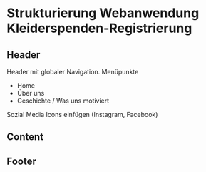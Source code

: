 # Strukturierung Webanwendung Kleiderspenden-Registrierung

## Header
Header mit globaler Navigation. 
Menüpunkte
- Home
- Über uns
- Geschichte / Was uns motiviert

Sozial Media Icons einfügen (Instagram, Facebook)

## Content

## Footer

